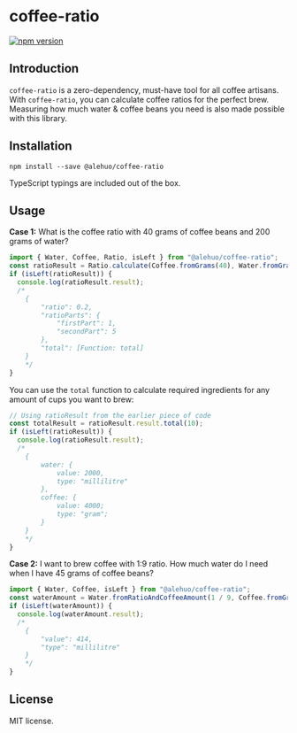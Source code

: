 # coffee-ratio

[![npm version](https://badge.fury.io/js/%40alehuo%2Fcoffee-ratio.svg)](https://badge.fury.io/js/%40alehuo%2Fcoffee-ratio)

## Introduction

`coffee-ratio` is a zero-dependency, must-have tool for all coffee artisans. With `coffee-ratio`, you can calculate coffee ratios for the perfect brew. Measuring how much water & coffee beans you need is also made possible with this library.

## Installation

`npm install --save @alehuo/coffee-ratio`

TypeScript typings are included out of the box.

## Usage

**Case 1:** What is the coffee ratio with 40 grams of coffee beans and 200 grams of water?

```typescript
import { Water, Coffee, Ratio, isLeft } from "@alehuo/coffee-ratio";
const ratioResult = Ratio.calculate(Coffee.fromGrams(40), Water.fromGrams(200));
if (isLeft(ratioResult)) {
  console.log(ratioResult.result);
  /*
    {
        "ratio": 0.2,
        "ratioParts": {
            "firstPart": 1,
            "secondPart": 5
        },
        "total": [Function: total]
    }
    */
}
```

You can use the `total` function to calculate required ingredients for any amount of cups you want to brew:

```typescript
// Using ratioResult from the earlier piece of code
const totalResult = ratioResult.result.total(10);
if (isLeft(ratioResult)) {
  console.log(ratioResult.result);
  /*
    {
        water: {
            value: 2000,
            type: "millilitre"
        },
        coffee: {
            value: 4000;
            type: "gram";
        }
    }
    */
}
```

**Case 2:** I want to brew coffee with 1:9 ratio. How much water do I need when I have 45 grams of coffee beans?

```typescript
import { Water, Coffee, isLeft } from "@alehuo/coffee-ratio";
const waterAmount = Water.fromRatioAndCoffeeAmount(1 / 9, Coffee.fromGrams(45));
if (isLeft(waterAmount)) {
  console.log(waterAmount.result);
  /*
    {
        "value": 414,
        "type": "millilitre"
    }
    */
}
```

## License

MIT license.